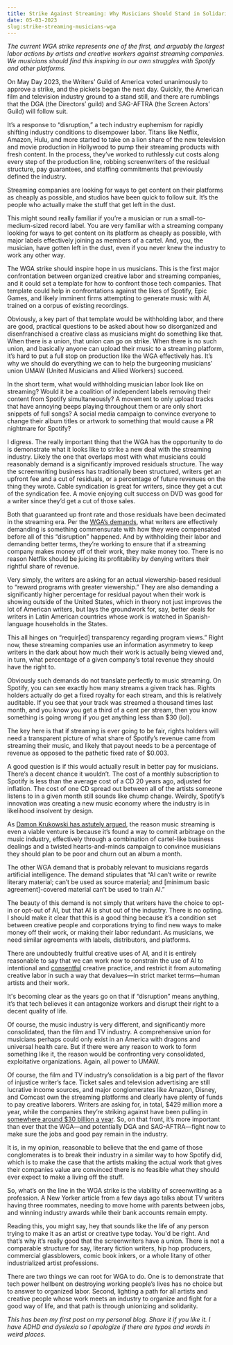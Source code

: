 ```yaml
---
title: Strike Against Streaming: Why Musicians Should Stand in Solidarity with the Writers' Guild
date: 05-03-2023
slug:strike-streaming-musicians-wga
---
```

*The current WGA strike represents one of the first, and arguably the largest labor actions by artists and creative workers against streaming companies. We musicians should find this inspiring in our own struggles with Spotify and other platforms.*

On May Day 2023, the Writers’ Guild of America voted unanimously to approve a strike, and the pickets began the next day. Quickly, the American film and television industry ground to a stand still, and there are rumblings that the DGA (the Directors’ guild) and SAG-AFTRA (the Screen Actors’ Guild) will follow suit.

It’s a response to “disruption,” a tech industry euphemism for rapidly shifting industry conditions to disempower labor. Titans like Netflix, Amazon, Hulu, and more started to take on a lion share of the new television and movie production in Hollywood to pump their streaming products with fresh content. In the process, they’ve worked to ruthlessly cut costs along every step of the production line, robbing screenwriters of the residual structure, pay guarantees, and staffing commitments that previously defined the industry.

Streaming companies are looking for ways to get content on their platforms as cheaply as possible, and studios have been quick to follow suit. It’s the people who actually make the stuff that get left in the dust.

This might sound really familiar if you’re a musician or run a small-to-medium-sized record label. You are very familiar with a streaming company looking for ways to get content on its platform as cheaply as possible, with major labels effectively joining as members of a cartel. And, you, the musician, have gotten left in the dust, even if you never knew the industry to work any other way.

The WGA strike should inspire hope in us musicians. This is the first major confrontation between organized creative labor and streaming companies, and it could set a template for how to confront those tech companies. That template could help in confrontations against the likes of Spotify, Epic Games, and likely imminent firms attempting to generate music with AI, trained on a corpus of existing recordings.

Obviously, a key part of that template would be withholding labor, and there are good, practical questions to be asked about how so disorganized and disenfranchised a creative class as musicians might do something like that. When there is a union, that union can go on strike. When there is no such union, and basically anyone can upload their music to a streaming platform, it’s hard to put a full stop on production like the WGA effectively has. It’s why we should do everything we can to help the burgeoning musicians’ union UMAW (United Musicians and Allied Workers) succeed.

In the short term, what would withholding musician labor look like on streaming? Would it be a coalition of independent labels removing their content from Spotify simultaneously? A movement to only upload tracks that have annoying beeps playing throughout them or are only short snippets of full songs? A social media campaign to convince everyone to change their album titles or artwork to something that would cause a PR nightmare for Spotify?

I digress. The really important thing that the WGA has the opportunity to do is demonstrate what it looks like to strike a new deal with the streaming industry. Likely the one that overlaps most with what musicians could reasonably demand is a significantly improved residuals structure. The way the screenwriting business has traditionally been structured, writers get an upfront fee and a cut of residuals, or a percentage of future revenues on the thing they wrote. Cable syndication is great for writers, since they get a cut of the syndication fee. A movie enjoying cult success on DVD was good for a writer since they’d get a cut of those sales.

Both that guaranteed up front rate and those residuals have been decimated in the streaming era. Per the [WGA’s demands](https://www.wga.org/uploadedfiles/members/member_info/contract-2023/WGA_proposals.pdf), what writers are effectively demanding is something commensurate with how they were compensated before all of this “disruption” happened. And by withholding their labor and demanding better terms, they’re working to ensure that if a streaming company makes money off of their work, they make money too. There is no reason Netflix should be juicing its profitability by denying writers their rightful share of revenue.

Very simply, the writers are asking for an actual viewership-based residual to “reward programs with greater viewership.” They are also demanding a significantly higher percentage for residual payout when their work is showing outside of the United States, which in theory not just improves the lot of American writers, but lays the groundwork for, say, better deals for writers in Latin American countries whose work is watched in Spanish-language households in the States.

This all hinges on “requir[ed] transparency regarding program views.” Right now, these streaming companies use an information asymmetry to keep writers in the dark about how much their work is actually being viewed and, in turn, what percentage of a given company’s total revenue they should have the right to. 

Obviously such demands do not translate perfectly to music streaming. On Spotify, you can see exactly how many streams a given track has. Rights holders actually do get a fixed royalty for each stream, and this is relatively auditable. If you see that your track was streamed a thousand times last month, and you know you get a third of a cent per stream, then you know something is going wrong if you get anything less than $30 (lol).

The key here is that if streaming is ever going to be fair, rights holders will need a transparent picture of what share of Spotify’s revenue came from streaming their music, and likely that payout needs to be a percentage of revenue as opposed to the pathetic fixed rate of $0.003.

A good question is if this would actually result in better pay for musicians. There’s a decent chance it wouldn’t. The cost of a monthly subscription to Spotify is less than the average cost of a CD 20 years ago, adjusted for inflation. The cost of one CD spread out between all of the artists someone listens to in a given month still sounds like chump change. Weirdly, Spotify’s innovation was creating a new music economy where the industry is in likelihood insolvent by design.

As [Damon Krukowski has astutely argued](https://dadadrummer.substack.com/p/spotify-is-misinformation), the reason music streaming is even a viable venture is because it’s found a way to commit arbitrage on the music industry, effectively through a combination of cartel-like business dealings and a twisted hearts-and-minds campaign to convince musicians they should plan to be poor and churn out an album a month.

The other WGA demand that is probably relevant to musicians regards artificial intelligence. The demand stipulates that “AI can’t write or rewrite literary material; can’t be used as source material; and [minimum basic agreement]-covered material can’t be used to train AI.” 

The beauty of this demand is not simply that writers have the choice to opt-in or opt-out of AI, but that AI is shut out of the industry. There is no opting. I should make it clear that this is a good thing because it’s a condition set between creative people and corporations trying to find new ways to make money off their work, or making their labor redundant. As musicians, we need similar agreements with labels, distributors, and platforms.

There are undoubtedly fruitful creative uses of AI, and it is entirely reasonable to say that we can work now to constrain the use of AI to intentional and [consentful](https://www.consentfultech.io/) creative practice, and restrict it from automating creative labor in such a way that devalues—in strict market terms—human artists and their work.

It's becoming clear as the years go on that if “disruption” means anything, it’s that tech believes it can antagonize workers and disrupt their right to a decent quality of life.

Of course, the music industry is very different, and significantly more consolidated, than the film and TV industry. A comprehensive union for musicians perhaps could only exist in an America with dragons and universal health care. But if there were any reason to work to form something like it, the reason would be confronting very consolidated, exploitative organizations. Again, all power to UMAW.

Of course, the film and TV industry’s consolidation is a big part of the flavor of injustice writer’s face. Ticket sales and television advertising are still lucrative income sources, and major conglomerates like Amazon, Disney, and Comcast own the streaming platforms and clearly have plenty of funds to pay creative laborers. Writers are asking for, in total, $429 million more a year, while the companies they’re striking against have been pulling in [somewhere around $30 billion a year](https://twitter.com/jonrog1/status/1653281117603233792?). So, on that front, it’s more important than ever that the WGA—and potentially DGA and SAG-AFTRA—fight now to make sure the jobs and good pay remain in the industry.

It is, in my opinion, reasonable to believe that the end game of those conglomerates is to break their industry in a similar way to how Spotify did, which is to make the case that the artists making the actual work that gives their companies value are convinced there is no feasible what they should ever expect to make a living off the stuff. 

So, what’s on the line in the WGA strike is the viability of screenwriting as a profession. A New Yorker article from a few days ago talks about TV writers having three roommates, needing to move home with parents between jobs, and winning industry awards while their bank accounts remain empty. 

Reading this, you might say, hey that sounds like the life of any person trying to make it as an artist or creative type today. You'd be right. And that’s why it’s really good that the screenwriters have a union. There is not a comparable structure for say, literary fiction writers, hip hop producers, commercial glassblowers, comic book inkers, or a whole litany of other industrialized artist professions.

There are two things we can root for WGA to do. One is to demonstrate that tech power hellbent on destroying working people’s lives has no choice but to answer to organized labor. Second, lighting a path for all artists and creative people whose work meets an industry to organize and fight for a good way of life, and that path is through unionizing and solidarity.

*This has been my first post on my personal blog. Share it if you like it. I have ADHD and dyslexia so I apologize if there are typos and words in weird places.*